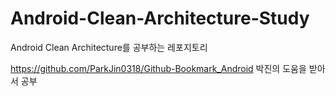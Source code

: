# Android-Clean-Architecture-Study
Android Clean Architecture를 공부하는 레포지토리

https://github.com/ParkJin0318/Github-Bookmark_Android
박진의 도움을 받아서 공부

